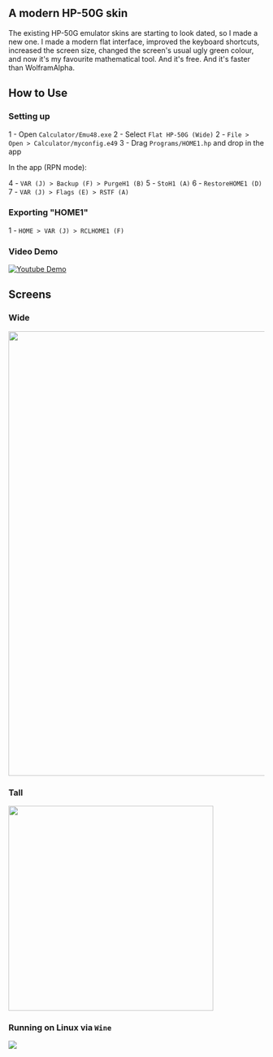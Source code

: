 ## A modern HP-50G skin

The existing HP-50G emulator skins are starting to look dated, so I made a new one. I made a modern flat interface, improved the keyboard shortcuts, increased the screen size, changed the screen's usual ugly green colour, and now it's my favourite mathematical tool. And it's free. And it's faster than WolframAlpha. 

## How to Use

### Setting up 

1 - Open `Calculator/Emu48.exe`
2 - Select `Flat HP-50G (Wide)`
2 - `File > Open > Calculator/myconfig.e49`
3 - Drag `Programs/HOME1.hp` and drop in the app

In the app (RPN mode):

4 - `VAR (J) > Backup (F) > PurgeH1 (B)`
5 - `StoH1 (A)`
6 - `RestoreHOME1 (D)`
7 - `VAR (J) > Flags (E) > RSTF (A)`

### Exporting "HOME1"

1 - `HOME > VAR (J) > RCLHOME1 (F)`

### Video Demo

[![Youtube Demo](http://img.youtube.com/vi/lzPsaVvyQqM/0.jpg)](http://www.youtube.com/watch?v=lzPsaVvyQqM "Introducing the Flat-50G")

## Screens

### Wide

<img src="/Images/Wide Screenshot.png" width="874">

### Tall

<img src="/Images/Long Screenshot.png" width="403">

### Running on Linux via `Wine`

<img src="/Images/Linux Screenshot.png">

